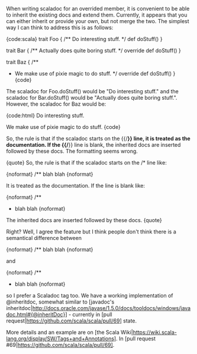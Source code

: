 When writing scaladoc for an overrided member, it is convenient to be able to inherit the existing docs and extend them. Currently, it appears that you can either inherit or provide your own, but not merge the two. The simplest way I can think to address this is as follows:

{code:scala}
trait Foo {
  /** Do interesting stuff. */
  def doStuff()
}

trait Bar {
  /** Actually does quite boring stuff. */
  override def doStuff()
}

trait Baz {
  /**
   * We make use of pixie magic to do stuff.
   */
  override def doStuff()
}
{code}

The scaladoc for Foo.doStuff() would be "Do interesting stuff." and the scaladoc for Bar.doStuff() would be "Actually does quite boring stuff.". However, the scaladoc for Baz would be:

{code:html}
Do interesting stuff.

We make use of pixie magic to do stuff.
{code}

So, the rule is that if the scaladoc starts on the {{/**}} line, it is treated as the documentation. If the {{/**}} line is blank, the inherited docs are inserted followed by these docs.
The formatting seems wrong.

{quote}
So, the rule is that if the scaladoc starts on the /\* line like:

{noformat}
/** blah blah
{noformat}

It is treated as the documentation. If the line is blank like:

{noformat}
/**
 * blah blah
{noformat}

The inherited docs are inserted followed by these docs.
{quote}

Right?
Well, I agree the feature but I think people don't think there is a semantical difference between 

{noformat}
/** blah blah
{noformat}

and

{noformat}
/**
 * blah blah
{noformat}

so I prefer a Scaladoc tag too.
We have a working implementation of @inheritdoc, somewhat similar to [javadoc's inheritdoc|http://docs.oracle.com/javase/1.5.0/docs/tooldocs/windows/javadoc.html#{@inheritDoc}] - currently in [pull request|https://github.com/scala/scala/pull/69] state. 

More details and an example are on [the Scala Wiki|https://wiki.scala-lang.org/display/SW/Tags+and+Annotations].
In [pull request #69|https://github.com/scala/scala/pull/69].
